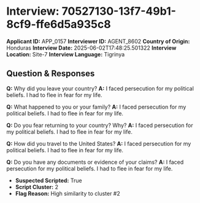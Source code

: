 # Interview: 70527130-13f7-49b1-8cf9-ffe6d5a935c8
**Applicant ID:** APP_0157
**Interviewer ID:** AGENT_8602
**Country of Origin:** Honduras
**Interview Date:** 2025-06-02T17:48:25.501322
**Interview Location:** Site-7
**Interview Language:** Tigrinya

## Question & Responses

**Q:** Why did you leave your country?
**A:** I faced persecution for my political beliefs. I had to flee in fear for my life.

**Q:** What happened to you or your family?
**A:** I faced persecution for my political beliefs. I had to flee in fear for my life.

**Q:** Do you fear returning to your country? Why?
**A:** I faced persecution for my political beliefs. I had to flee in fear for my life.

**Q:** How did you travel to the United States?
**A:** I faced persecution for my political beliefs. I had to flee in fear for my life.

**Q:** Do you have any documents or evidence of your claims?
**A:** I faced persecution for my political beliefs. I had to flee in fear for my life.

- **Suspected Scripted:** True
- **Script Cluster:** 2
- **Flag Reason:** High similarity to cluster #2